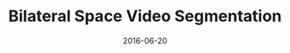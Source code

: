 ---
title: "Bilateral Space Video Segmentation"
collection: publications
permalink: /publication/bilateral
date: 2016-06-20
venue: 'CVPR'
city: 'Las Vegas'
state: 'Nevada'
teaser:
thumbnail: 'bilateral.png'
authors: "Nicolas Märki, Federico Perazzi, Oliver Wang, Alexander Sorkine-Hornung"
bibtex: bilateral.txt
uri: bilateral.pdf
arxiv:
project: https://graphics.ethz.ch/~perazzif/bvs/index.html
source: https://github.com/owang/BilateralVideoSegmentation
poster: bilateral-poster.pdf
data:
---